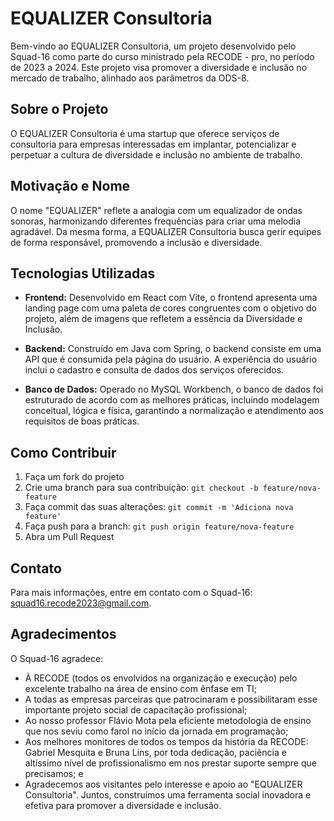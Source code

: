 # EQUALIZER Consultoria

Bem-vindo ao EQUALIZER Consultoria, um projeto desenvolvido pelo Squad-16 como parte do curso ministrado pela RECODE - pro, no período de 2023 a 2024. Este projeto visa promover a diversidade e inclusão no mercado de trabalho, alinhado aos parâmetros da ODS-8.

## Sobre o Projeto

O EQUALIZER Consultoria é uma startup que oferece serviços de consultoria para empresas interessadas em implantar, potencializar e perpetuar a cultura de diversidade e inclusão no ambiente de trabalho.

## Motivação e Nome

O nome "EQUALIZER" reflete a analogia com um equalizador de ondas sonoras, harmonizando diferentes frequências para criar uma melodia agradável. Da mesma forma, a EQUALIZER Consultoria busca gerir equipes de forma responsável, promovendo a inclusão e diversidade.

## Tecnologias Utilizadas

- **Frontend:** Desenvolvido em React com Vite, o frontend apresenta uma landing page com uma paleta de cores congruentes com o objetivo do projeto, além de imagens que refletem a essência da Diversidade e Inclusão.

- **Backend:** Construído em Java com Spring, o backend consiste em uma API que é consumida pela página do usuário. A experiência do usuário inclui o cadastro e consulta de dados dos serviços oferecidos.

- **Banco de Dados:** Operado no MySQL Workbench, o banco de dados foi estruturado de acordo com as melhores práticas, incluindo modelagem conceitual, lógica e física, garantindo a normalização e atendimento aos requisitos de boas práticas.

## Como Contribuir

1. Faça um fork do projeto
2. Crie uma branch para sua contribuição: `git checkout -b feature/nova-feature`
3. Faça commit das suas alterações: `git commit -m 'Adiciona nova feature'`
4. Faça push para a branch: `git push origin feature/nova-feature`
5. Abra um Pull Request

## Contato

Para mais informações, entre em contato com o Squad-16: [squad16.recode2023@gmail.com](mailto:squad16@example.com).

## Agradecimentos

O Squad-16 agradece:
- À RECODE (todos os envolvidos na organização e execução) pelo excelente trabalho na área de ensino com ênfase em TI;
- A todas as empresas parceiras que patrocinaram e possibilitaram esse importante projeto social de capacitação profissional;
- Ao nosso professor Flávio Mota pela eficiente metodologia de ensino que nos seviu como farol no início da jornada em programação;
- Aos melhores monitores de todos os tempos da história da RECODE: Gabriel Mesquita e Bruna Lins, por toda dedicação, paciência e altíssimo nível de profissionalismo em nos prestar suporte sempre que precisamos; e
- Agradecemos aos visitantes pelo interesse e apoio ao "EQUALIZER Consultoria". Juntos, construímos uma ferramenta social inovadora e efetiva para promover a diversidade e inclusão.


